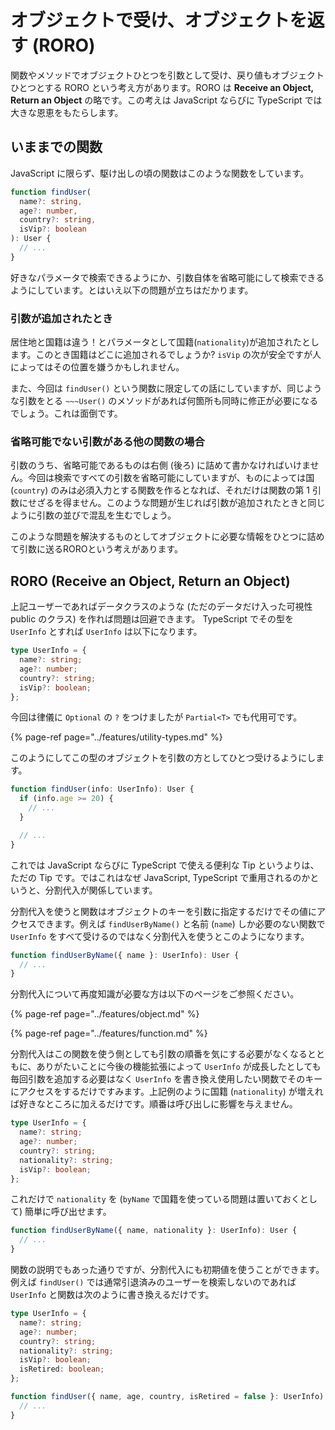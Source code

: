 # オブジェクトで受け、オブジェクトを返す \(RORO\)

関数やメソッドでオブジェクトひとつを引数として受け、戻り値もオブジェクトひとつとする RORO という考え方があります。RORO は **Receive an Object, Return an Object** の略です。この考えは JavaScript ならびに TypeScript では大きな恩恵をもたらします。

## いままでの関数

JavaScript に限らず、駆け出しの頃の関数はこのような関数をしています。

```typescript
function findUser(
  name?: string,
  age?: number,
  country?: string,
  isVip?: boolean
): User {
  // ...
}
```

好きなパラメータで検索できるようにか、引数自体を省略可能にして検索できるようにしています。とはいえ以下の問題が立ちはだかります。

### 引数が追加されたとき

居住地と国籍は違う！とパラメータとして国籍\(`nationality`\)が追加されたとします。このとき国籍はどこに追加されるでしょうか? `isVip` の次が安全ですが人によってはその位置を嫌うかもしれません。

また、今回は `findUser()` という関数に限定しての話にしていますが、同じような引数をとる `~~~User()` のメソッドがあれば何箇所も同時に修正が必要になるでしょう。これは面倒です。

### 省略可能でない引数がある他の関数の場合

引数のうち、省略可能であるものは右側 \(後ろ\) に詰めて書かなければいけません。今回は検索ですべての引数を省略可能にしていますが、ものによっては国 \(`country`\) のみは必須入力とする関数を作るとなれば、それだけは関数の第 1 引数にせざるを得ません。このような問題が生じれば引数が追加されたときと同じように引数の並びで混乱を生むでしょう。

このような問題を解決するものとしてオブジェクトに必要な情報をひとつに詰めて引数に送るROROという考えがあります。

## RORO \(Receive an Object, Return an Object\)

上記ユーザーであればデータクラスのような \(ただのデータだけ入った可視性 public のクラス\) を作れば問題は回避できます。 TypeScript でその型を `UserInfo` とすれば `UserInfo` は以下になります。

```typescript
type UserInfo = {
  name?: string;
  age?: number;
  country?: string;
  isVip?: boolean;
};
```

今回は律儀に `Optional` の `?` をつけましたが `Partial<T>` でも代用可です。

{% page-ref page="../features/utility-types.md" %}

このようにしてこの型のオブジェクトを引数の方としてひとつ受けるようにします。

```typescript
function findUser(info: UserInfo): User {
  if (info.age >= 20) {
    // ...
  }

  // ...
}
```

これでは JavaScript ならびに TypeScript で使える便利な Tip というよりは、ただの Tip です。ではこれはなぜ JavaScript, TypeScript で重用されるのかというと、分割代入が関係しています。

分割代入を使うと関数はオブジェクトのキーを引数に指定するだけでその値にアクセスできます。例えば `findUserByName()` と名前 \(`name`\) しか必要のない関数で `UserInfo` をすべて受けるのではなく分割代入を使うとこのようになります。

```typescript
function findUserByName({ name }: UserInfo): User {
  // ...
}
```

分割代入について再度知識が必要な方は以下のページをご参照ください。

{% page-ref page="../features/object.md" %}

{% page-ref page="../features/function.md" %}

分割代入はこの関数を使う側としても引数の順番を気にする必要がなくなるとともに、ありがたいことに今後の機能拡張によって `UserInfo` が成長したとしても毎回引数を追加する必要はなく `UserInfo` を書き換え使用したい関数でそのキーにアクセスをするだけですみます。上記例のように国籍 \(`nationality`\) が増えれば好きなところに加えるだけです。順番は呼び出しに影響を与えません。

```typescript
type UserInfo = {
  name?: string;
  age?: number;
  country?: string;
  nationality?: string;
  isVip?: boolean;
};
```

これだけで `nationality` を \(`byName` で国籍を使っている問題は置いておくとして\) 簡単に呼び出せます。

```typescript
function findUserByName({ name, nationality }: UserInfo): User {
  // ...
}
```

関数の説明でもあった通りですが、分割代入にも初期値を使うことができます。例えば `findUser()` では通常引退済みのユーザーを検索しないのであれば `UserInfo` と関数は次のように書き換えるだけです。

```typescript
type UserInfo = {
  name?: string;
  age?: number;
  country?: string;
  nationality?: string;
  isVip?: boolean;
  isRetired: boolean;
};
```

```typescript
function findUser({ name, age, country, isRetired = false }: UserInfo): User {
  // ...
}
```


